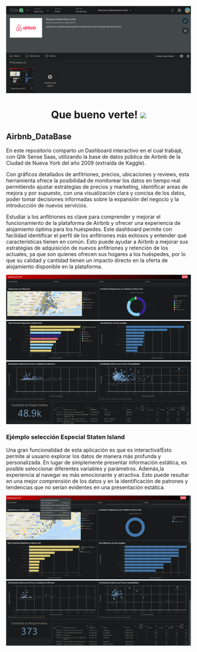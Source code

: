 <div id="header" align="center">
  <img src="https://github.com/Dlavec/Airbnb_DataBase/blob/main/Images/Presentacion_airbnb.PNG"/>
  <h1 align="center">Que bueno verte!
  <img src="https://media.giphy.com/media/hvRJCLFzcasrR4ia7z/giphy.gif" width="30px"/>
  </h1>
</div>

## Airbnb_DataBase
En este repositorio comparto un Dashboard interactivo en el cual trabajé, con Qlik Sense Saas, utilizando la base de datos pública de Airbnb de la Ciudad de Nueva York del año 2009 (extraída de Kaggle).

Con gráficos detallados de anfitriones, precios, ubicaciones y reviews, esta herramienta ofrece la posibilidad de monitorear los datos en tiempo real permitiendo ajustar estrategias de precios y marketing, identificar areas de mejora y por supuesto, con una visualización clara y concisa de los datos, poder tomar decisiones informadas sobre la expansión del negocio y la introducción de nuevos servicios.

Estudiar a los anfitriones es clave para comprender y mejorar el funcionamiento de la plataforma de Airbnb y ofrecer una experiencia de alojamiento óptima para los huéspedes. Este dashboard permite con facilidad identificar el perfil de los anfitriones más exitosos y entender qué características tienen en común. Esto puede ayudar a Airbnb a mejorar sus estrategias de adquisición de nuevos anfitriones y retención de los actuales, ya que son quienes ofrecen sus hogares a los huéspedes, por lo que su calidad y cantidad tienen un impacto directo en la oferta de alojamiento disponible en la plataforma.

<div id="header" align="center">
  <img src="https://github.com/Dlavec/Airbnb_DataBase/blob/main/Images/Dashboard_0.PNG"/>
  <img src="https://github.com/Dlavec/Airbnb_DataBase/blob/main/Images/Dashboard_2.PNG"/>
  <img src="https://github.com/Dlavec/Airbnb_DataBase/blob/main/Images/Dashboard_4.PNG"/>
  </div>
  
### Ejémplo selección Especial Staten Island
Una gran funcionalidad de esta aplicación es que es interactiva!Esto permite al usuario explorar los datos de manera más profunda y personalizada. En lugar de simplemente presentar información estática, es posible seleccionar diferentes variables y parámetros. Además,la experiencia al navegar es más emocionante y atractiva. Esto puede resultar en una mejor comprensión de los datos y en la identificación de patrones y tendencias que no serían evidentes en una presentación estática.

<div id="header" align="center">
  <img src="https://github.com/Dlavec/Airbnb_DataBase/blob/main/Images/Staten_Island_0.png"/>
  <img src="https://github.com/Dlavec/Airbnb_DataBase/blob/main/Images/Staten_Island_1.png"/>
  </div>
